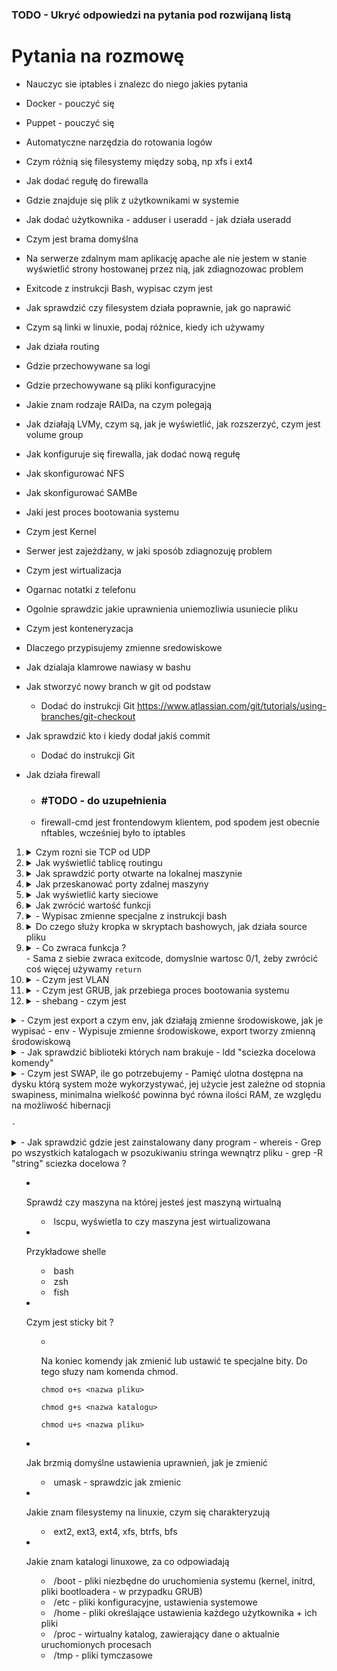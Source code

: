 ### TODO - Ukryć odpowiedzi na pytania pod rozwijaną listą 

# Pytania na rozmowę 
- Nauczyc sie iptables i znalezc do niego jakies pytania 
- Docker - pouczyć się 
- Puppet - pouczyć się 
- Automatyczne narzędzia do rotowania logów 
- Czym różnią się filesystemy między sobą, np xfs i ext4
- Jak dodać regułę do firewalla
- Gdzie znajduje się plik z użytkownikami w systemie 
- Jak dodać użytkownika - adduser i useradd - jak działa useradd
- Czym jest brama domyślna 
- Na serwerze zdalnym mam aplikację apache ale nie jestem w stanie wyświetlić strony hostowanej przez nią, jak zdiagnozowac problem 
- Exitcode z instrukcji Bash, wypisac czym jest
- Jak sprawdzić czy filesystem działa poprawnie, jak go naprawić 
- Czym są linki w linuxie, podaj różnice, kiedy ich używamy 
- Jak działa routing
- Gdzie przechowywane sa logi
- Gdzie przechowywane są pliki konfiguracyjne
- Jakie znam rodzaje RAIDa, na czym polegają
- Jak działają LVMy, czym są, jak je wyświetlić, jak rozszerzyć, czym jest volume group 
- Jak konfiguruje się firewalla, jak dodać nową regułę
- Jak skonfigurować NFS 
- Jak skonfigurować SAMBe
- Jaki jest proces bootowania systemu 
- Czym jest Kernel 
- Serwer jest zajeżdżany, w jaki sposób zdiagnozuję problem 
- Czym jest wirtualizacja  
- Ogarnac notatki z telefonu 
- Ogolnie sprawdzic jakie uprawnienia uniemozliwia usuniecie pliku 
- Czym jest konteneryzacja 
- Dlaczego przypisujemy zmienne sredowiskowe 
- Jak dzialaja klamrowe nawiasy w bashu 



- Jak stworzyć nowy branch w git od podstaw
	- Dodać do instrukcji Git https://www.atlassian.com/git/tutorials/using-branches/git-checkout
- Jak sprawdzić kto i kiedy dodał jakiś commit  
	- Dodać do instrukcji Git


- Jak działa firewall 

	- ### #TODO - do uzupełnienia 
	- firewall-cmd jest frontendowym klientem, pod spodem jest obecnie nftables, wcześniej było to iptables 






<!-- Lista z ogarniętymi pytaniami  -->
<ol>
	<li>
		<details> <summary>Czym rozni sie TCP od UDP</summary>
			- Działanie TCP oferuje coś w rodzaju potwierdzenia zwrotnego, że połączenie zostało nawiązane oraz wysyła dane w sesji pomiędzy dwoma węzłami. ... UDP to również protokół w warstwie transportowej, ale nie wymaga handshake'a ani potwierdzenia o otrzymaniu danych. 
			<a href="https://newsblog.pl/czym-one-sa-roznica-miedzy-protokolem-tcp-i-udp/">Podstawy sieci + opis TCP i UDP</a>
		</details>  
	</li>
	<li>
		<details> <summary>Jak wyświetlić tablicę routingu </summary>
			- <code>ip route</code> 
		</details>  
	</li>
	<li>
		<details> <summary>Jak sprawdzić porty otwarte na lokalnej maszynie </summary>
			- ```netstat``` 
			- ```netstat -a``` - wyświetla wszystkie porty
			- ```netstat -l``` - wyświetla nasłuchujące porty  
		</details>  
	</li>
	<li>
		<details> <summary>Jak przeskanować porty zdalnej maszyny </summary>
			- <code>nmap</code>
		</details>  
	</li>
	<li>
		<details> <summary>Jak wyświetlić karty sieciowe </summary>
			- <code>ip a</code>
	</li>
	<li>
		<details> <summary>Jak zwrócić wartość funkcji </summary>
			- <code> return </code>
		</details>
	</li>
	<li>
		<details> <summary>- Wypisac zmienne specjalne z instrukcji bash </summary>				
				$? - wynik ostatniej komendy ( najczesciej 0/2 - 0 to komenda wykonana prawidlowo, wszystko inne to blad, nie musi byc to 2, liczba moze byc nawet ujemna )  
				$$ - numer procesu używanego przez komende   
				!$ - ostatni użyty argument  
				$0 - nazwa programu  
				$1 - argumenty, zaczynaja sie od jednego, nie musi byc to jeden  
				$# - liczba argumentow  
				$* - wszystkie argumenty jako string  
				$@ - argumenty w postaci tablicy  
				[Instrukcja](https://github.com/mariuszkuswik/Nauka/blob/main/Linux/Linux.md#zmienne-specjalne)  
		</details>
	</li>
	<li>
		<details> <summary>Do czego służy kropka w skryptach bashowych, jak działa source pliku </summary>
			- Zmienne ze skryptu zaciaganego rowniez zastana zaciagniete 
			- Zaciagany/sourcowany skrypt zostanie wykonany ( sprawdzic czy na pewno )
		</details>
	</li>
	<li>
		<details> <summary>- Co zwraca funkcja ? <summary>
			- Sama z siebie zwraca exitcode, domyslnie wartosc 0/1, żeby zwrócić coś więcej używamy <code>return</code>
		</details>
	</li>
	<li>
		<details> <summary>- Czym jest VLAN</summary>
			- technologia sieciowa, która pozwala w ramach jednej fizycznej sieci lokalnej tworzyć wiele sieci logicznych (sieci wirtualnych)
		</details>
	</li>
	<li>
		<details> <summary>- Czym jest GRUB, jak przebiega proces bootowania systemu </summary>
			- boot manager,  który ładuje jądro Linuksa, jest to pierwsze oprogramowanie uruchamiane przy starcie systemu.
			[Czym jest grub + bootowanie](https://qa-stack.pl/ubuntu/347203/what-exactly-is-grub)
		<details>
	</li>
<li>
	<details> <summary>- shebang - czym jest</summary>
		-  daje kontrole nad tym w jakim shellu zostanie wykonany skrypt, jezeli nie zostanie uzyty to skrypt wykona sie w obecnie uzywanym shellu 
	</details>
</li>


</ol>

  


<details> <summary>- Czym jest export a czym env, jak działają zmienne środowiskowe, jak je wypisać
	- env - Wypisuje zmienne środowiskowe, export tworzy zmienną środowiskową 	

<details> <summary>- Jak sprawdzić biblioteki których nam brakuje 
	- ldd "sciezka docelowa komendy"
<details> <summary>- Czym jest SWAP, ile go potrzebujemy 
	- Pamięć ulotna dostępna na dysku którą system może wykorzystywać, jej użycie jest zależne od stopnia swapiness, minimalna wielkość powinna być równa ilości RAM, ze względu na możliwość hibernacji 

	- 	
<details> <summary>- Jak sprawdzić gdzie jest zainstalowany dany program 
	- whereis
- Grep po wszystkich katalogach w psozukiwaniu stringa wewnątrz pliku 
	- grep -R "string" sciezka docelowa ?


- Sprawdź czy maszyna na której jesteś jest maszyną wirtualną 
	- lscpu, wyświetla to czy maszyna jest wirtualizowana 

- Przykładowe shelle 
	- bash 
	- zsh 
	- fish 
- Czym jest sticky bit ? 
	- Na koniec komendy jak zmienić lub ustawić te specjalne bity. Do tego słuzy nam komenda chmod.

		```chmod o+s <nazwa pliku>```

		```chmod g+s <nazwa katalogu>```

		```chmod u+s <nazwa pliku>```

- Jak brzmią domyślne ustawienia uprawnień, jak je zmienić 
	- umask - sprawdzic jak zmienic 

- Jakie znam filesystemy na linuxie, czym się charakteryzują
	- ext2, ext3, ext4, xfs, btrfs, bfs
- Jakie znam katalogi linuxowe, za co odpowiadają
	- /boot - pliki niezbędne do uruchomienia systemu (kernel, initrd, pliki bootloadera - w przypadku GRUB)
	- /etc - pliki konfiguracyjne, ustawienia systemowe
	- /home - pliki określające ustawienia każdego użytkownika + ich pliki  
	- /proc - wirtualny katalog, zawierający dane o aktualnie uruchomionych procesach
	- /tmp - pliki tymczasowe

